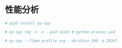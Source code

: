 # 性能分析

```bash
# pip3 install py-spy
```

```bash
# py-spy top -n -s --pid <pid> # python process pid
```

```bash
# py-spy --flame profile.svg --duration 100 -p 28167
```
